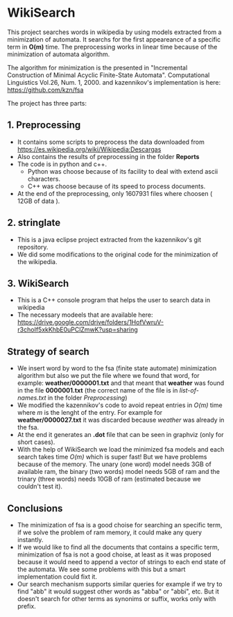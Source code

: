 # WikiSearch

This project searches words in wikipedia by using models extracted from a minimization of automata. It searchs for the first appeareance of a specific term in **O(m)** time. The preprocessing works in linear time because of the minimization of automata algorithm.

The algorithm for minimization is the presented in  "Incremental Construction of Minimal Acyclic Finite-State Automata". Computational Linguistics Vol.26, Num. 1, 2000. and kazennikov's implementation is here: https://github.com/kzn/fsa

The project has three parts:
## 1. Preprocessing
- It contains some scripts to preprocess the data downloaded from https://es.wikipedia.org/wiki/Wikipedia:Descargas
- Also contains the results of preprocessing in the folder **Reports**
- The code is in python and c++.
  - Python was choose because of its facility to deal with extend ascii characters.
  - C++ was choose because of its speed to process documents.
- At the end of the preprocessing, only 1607931 files where choosen ( 12GB of data ).

## 2. stringlate 
- This is a java eclipse project extracted from the kazennikov's git repository.
- We did some modifications to the original code for the minimization of the wikipedia.

## 3. WikiSearch
- This is a C++ console program that helps the user to search data in wikipedia
- The necessary modeels that are available here: https://drive.google.com/drive/folders/1HofVwruV-r3choIf5xkKhbE0uPClZmwK?usp=sharing 

## Strategy of search
- We insert word by word to the fsa (finite state automate) minimization algorithm but also we put the file where we found that word, for example: **weather/0000001.txt** and that meant that **weather** was found in the file **0000001.txt** (the correct name of the file is in *list-of-names.txt* in the folder *Preprocessing*)
- We modified the kazennikov's code to avoid repeat entries in *O(m)* time where *m* is the lenght of the entry. For example for **weather/0000027.txt** it was discarded because *weather* was already in the fsa.
- At the end it generates an **.dot** file that can be seen in graphviz (only for short cases).
- With the help of WikiSearch we load the minimized fsa models and each search takes time *O(m)* which is super fast! But we have problems because of the memory. The unary (one word) model needs 3GB of available ram, the binary (two words) model needs 5GB of ram and the trinary (three words) needs 10GB of ram (estimated because we couldn't test it).

## Conclusions
- The minimization of fsa is a good choise for searching an specific term, if we solve the problem of ram memory, it could make any query instantly. 
- If we would like to find all the documents that contains a specific term, minimization of fsa is not a good choise, at least as it was proposed because it would need to append a vector of strings to each end state of the automata. We see some problems with this but a smart implementation could fixt it.
- Our search mechanism supports similar queries for example if we try to find "abb" it would suggest other words as "abba" or "abbi", etc. But it doesn't search for other terms as synonims or suffix, works only with prefix.

